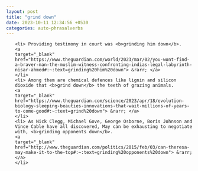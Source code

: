 ```yaml
---
layout: post
title: "grind down"
date: 2023-10-11 12:34:56 +0530
categories: auto-phrasalverbs
---
```

<ol>

    <li> Providing testimony in court was <b>grinding him down</b>.
    <a 
    target="_blank" 
    href="https://www.theguardian.com/world/2023/mar/02/you-wont-find-a-braver-man-the-muslim-witness-confronting-indias-legal-labyrinth-nisar-ahmed#:~:text=grinding%20him%20down"> &rarr; </a>
    </li>
    <li> Among them are chemical defences like lignin and silicon dioxide that <b>grind down</b> the teeth of grazing animals.
    <a 
    target="_blank" 
    href="https://www.theguardian.com/science/2023/apr/18/evolution-biology-sleeping-beauties-innovations-that-wait-millions-of-years-to-come-good#:~:text=grind%20down"> &rarr; </a>
    </li>
    <li> As Nick Clegg, Michael Gove, George Osborne, Boris Johnson and Vince Cable have all discovered, May can be exhausting to negotiate with, <b>grinding opponents down</b>.
    <a 
    target="_blank" 
    href="http://www.theguardian.com/politics/2015/feb/03/can-theresa-may-make-it-to-the-top#:~:text=grinding%20opponents%20down"> &rarr; </a>
    </li>